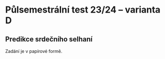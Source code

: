 # Půlsemestrální test 23/24 – varianta D

## Predikce srdečního selhaní

Zadání je v papírové formě.
